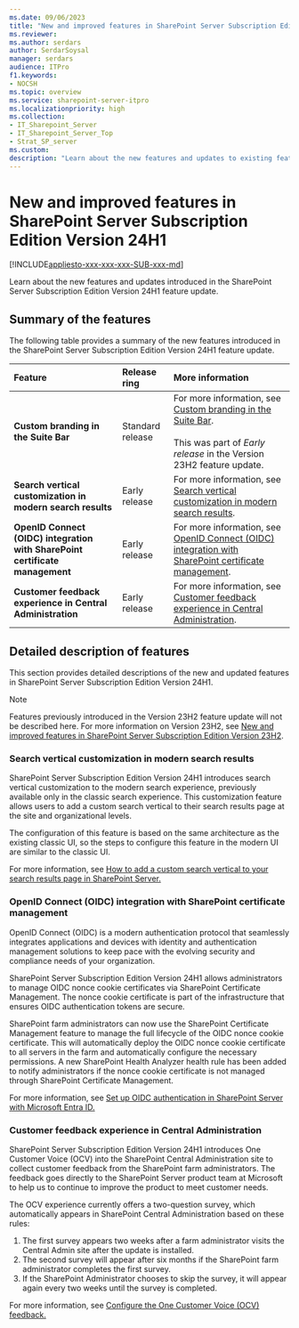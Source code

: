 ```yaml
---
ms.date: 09/06/2023
title: "New and improved features in SharePoint Server Subscription Edition Version 24H1"
ms.reviewer: 
ms.author: serdars
author: SerdarSoysal
manager: serdars
audience: ITPro
f1.keywords:
- NOCSH
ms.topic: overview
ms.service: sharepoint-server-itpro
ms.localizationpriority: high
ms.collection:
- IT_Sharepoint_Server
- IT_Sharepoint_Server_Top
- Strat_SP_server
ms.custom: 
description: "Learn about the new features and updates to existing features in SharePoint Server Subscription Edition Version 24H1."
---
```


# New and improved features in SharePoint Server Subscription Edition Version 24H1

[!INCLUDE[appliesto-xxx-xxx-xxx-SUB-xxx-md](../includes/appliesto-xxx-xxx-xxx-SUB-xxx-md.md)]

Learn about the new features and updates introduced in the SharePoint Server Subscription Edition Version 24H1 feature update.

## Summary of the features

The following table provides a summary of the new features introduced in the SharePoint Server Subscription Edition Version 24H1 feature update.

|**Feature**|**Release ring**|**More information**|
|:-----|:-----|:-----|
|  **Custom branding in the Suite Bar**  |  Standard release   |  For more information, see [Custom branding in the Suite Bar](new-and-improved-features-in-sharepoint-server-subscription-edition-23h2-release.md#custom-branding-in-the-suite-bar).<br> <br>This was part of *Early release* in the Version 23H2 feature update. <br/>  |
|  **Search vertical customization in modern search results**  | Early release  | For more information, see [Search vertical customization in modern search results](#search-vertical-customization-in-modern-search-results). |
|  **OpenID Connect (OIDC) integration with SharePoint certificate management**  | Early release  | For more information, see [OpenID Connect (OIDC) integration with SharePoint certificate management](#openid-connect-oidc-integration-with-sharepoint-certificate-management). |
| **Customer feedback experience in Central Administration**   |Early release   |For more information, see [Customer feedback experience in Central Administration](#customer-feedback-experience-in-central-administration).|

## Detailed description of features

This section provides detailed descriptions of the new and updated features in SharePoint Server Subscription Edition Version 24H1.

> [!NOTE]
> Features previously introduced in the Version 23H2 feature update will not be described here. For more information on Version 23H2, see [New and improved features in SharePoint Server Subscription Edition Version 23H2](new-and-improved-features-in-sharepoint-server-subscription-edition-23h2-release.md). 

### Search vertical customization in modern search results

SharePoint Server Subscription Edition Version 24H1 introduces search vertical customization to the modern search experience, previously available only in the classic search experience. This customization feature allows users to add a custom search vertical to their search results page at the site and organizational levels.

The configuration of this feature is based on the same architecture as the existing classic UI, so the steps to configure this feature in the modern UI are similar to the classic UI.

For more information, see [How to add a custom search vertical to your search results page in SharePoint Server.](../search/how-to-add-a-custom-search-vertical-to-your-search-results-page.md)

### OpenID Connect (OIDC) integration with SharePoint certificate management

OpenID Connect (OIDC) is a modern authentication protocol that seamlessly integrates applications and devices with identity and authentication management solutions to keep pace with the evolving security and compliance needs of your organization. 

SharePoint Server Subscription Edition Version 24H1 allows administrators to manage OIDC nonce cookie certificates via SharePoint Certificate Management. The nonce cookie certificate is part of the infrastructure that ensures OIDC authentication tokens are secure.

SharePoint farm administrators can now use the SharePoint Certificate Management feature to manage the full lifecycle of the OIDC nonce cookie certificate. This will automatically deploy the OIDC nonce cookie certificate to all servers in the farm and automatically configure the necessary permissions. A new SharePoint Health Analyzer health rule has been added to notify administrators if the nonce cookie certificate is not managed through SharePoint Certificate Management.

For more information, see [Set up OIDC authentication in SharePoint Server with Microsoft Entra ID.](../security-for-sharepoint-server/set-up-oidc-auth-in-sharepoint-server-with-msaad.md)

### Customer feedback experience in Central Administration

SharePoint Server Subscription Edition Version 24H1 introduces One Customer Voice (OCV) into the SharePoint Central Administration site to collect customer feedback from the SharePoint farm administrators. The feedback goes directly to the SharePoint Server product team at Microsoft to help us to continue to improve the product to meet customer needs.

The OCV experience currently offers a two-question survey, which automatically appears in SharePoint Central Administration based on these rules:

1. The first survey appears two weeks after a farm administrator visits the Central Admin site after the update is installed.
1. The second survey will appear after six months if the SharePoint farm administrator completes the first survey.
1. If the SharePoint Administrator chooses to skip the survey, it will appear again every two weeks until the survey is completed.

For more information, see [Configure the One Customer Voice (OCV) feedback.](../administration/configure-ocv.md)
